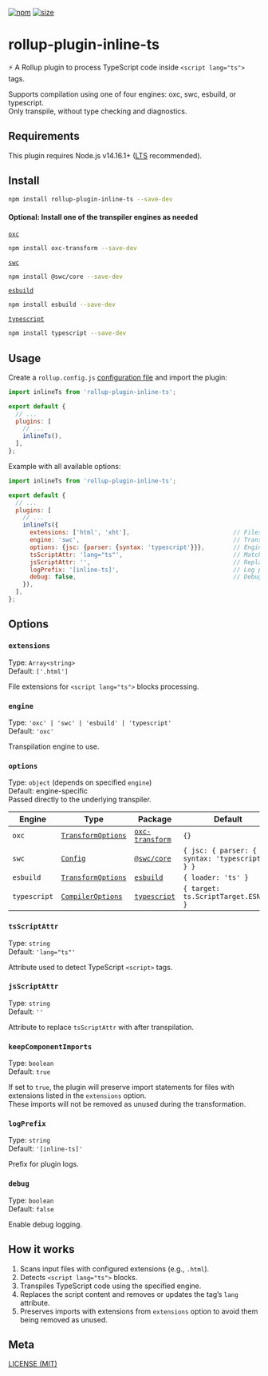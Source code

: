[npm]: https://img.shields.io/npm/v/rollup-plugin-inline-ts
[npm-url]: https://www.npmjs.com/package/rollup-plugin-inline-ts
[size]: https://packagephobia.now.sh/badge?p=rollup-plugin-inline-ts
[size-url]: https://packagephobia.now.sh/result?p=rollup-plugin-inline-ts

[![npm][npm]][npm-url]
[![size][size]][size-url]

# rollup-plugin-inline-ts

⚡ A Rollup plugin to process TypeScript code inside `<script lang="ts">` tags.

Supports compilation using one of four engines: oxc, swc, esbuild, or typescript.  
Only transpile, without type checking and diagnostics.

## Requirements

This plugin requires Node.js v14.16.1+ ([LTS](https://github.com/nodejs/Release) recommended).

## Install

```sh
npm install rollup-plugin-inline-ts --save-dev
```

#### Optional: Install one of the transpiler engines as needed

[`oxc`](https://www.npmjs.com/package/oxc-transform)

```sh
npm install oxc-transform --save-dev
```

[`swc`](https://www.npmjs.com/package/@swc/core)

```sh
npm install @swc/core --save-dev
```

[`esbuild`](https://www.npmjs.com/package/esbuild)

```sh
npm install esbuild --save-dev
```

[`typescript`](https://www.npmjs.com/package/typescript)

```sh
npm install typescript --save-dev
```

## Usage

Create a `rollup.config.js` [configuration file](https://www.rollupjs.org/guide/en/#configuration-files) and import the
plugin:

```js
import inlineTs from 'rollup-plugin-inline-ts';

export default {
  // ...
  plugins: [
    // ...
    inlineTs(),
  ],
};
```

Example with all available options:

```js
import inlineTs from 'rollup-plugin-inline-ts';

export default {
  // ...
  plugins: [
    // ...
    inlineTs({
      extensions: ['html', 'xht'],                             // Files to process
      engine: 'swc',                                           // Transpiler engine
      options: {jsc: {parser: {syntax: 'typescript'}}},        // Engine specific options
      tsScriptAttr: 'lang="ts"',                               // Match attribute
      jsScriptAttr: '',                                        // Replacement attribute
      logPrefix: '[inline-ts]',                                // Log prefix
      debug: false,                                            // Debug logging
    }),
  ],
};
```

## Options

### `extensions`

Type: `Array<string>`  
Default: `['.html']`

File extensions for `<script lang="ts">` blocks processing.

### `engine`

Type: `'oxc' | 'swc' | 'esbuild' | 'typescript'`  
Default: `'oxc'`

Transpilation engine to use.

### `options`

Type: `object` (depends on specified `engine`)  
Default: engine-specific  
Passed directly to the underlying transpiler.

| Engine       | Type                                                                          | Package                                                        | Default                                         |
|--------------|-------------------------------------------------------------------------------|----------------------------------------------------------------|-------------------------------------------------|
| `oxc`        | [`TransformOptions`](https://oxc.rs/docs/guide/usage/transformer)             | [`oxc-transform`](https://www.npmjs.com/package/oxc-transform) | `{}`                                            |
| `swc`        | [`Config`](https://swc.rs/docs/usage/core#transform)                          | [`@swc/core`](https://www.npmjs.com/package/@swc/core)         | `{ jsc: { parser: { syntax: 'typescript' } } }` |
| `esbuild`    | [`TransformOptions`](https://esbuild.github.io/api/#transform)                | [`esbuild`](https://www.npmjs.com/package/esbuild)             | `{ loader: 'ts' }`                              |
| `typescript` | [`CompilerOptions`](https://www.typescriptlang.org/tsconfig/#compilerOptions) | [`typescript`](https://www.npmjs.com/package/typescript)       | `{ target: ts.ScriptTarget.ESNext }`            |

### `tsScriptAttr`

Type: `string`  
Default: `'lang="ts"'`

Attribute used to detect TypeScript `<script>` tags.

### `jsScriptAttr`

Type: `string`  
Default: `''`

Attribute to replace `tsScriptAttr` with after transpilation.

### `keepComponentImports`

Type: `boolean`  
Default: `true`

If set to `true`, the plugin will preserve import statements for files with extensions listed in the `extensions` option.  
These imports will not be removed as unused during the transformation.

### `logPrefix`

Type: `string`  
Default: `'[inline-ts]'`

Prefix for plugin logs.

### `debug`

Type: `boolean`  
Default: `false`

Enable debug logging.

## How it works

1. Scans input files with configured extensions (e.g., `.html`).
2. Detects `<script lang="ts">` blocks.
3. Transpiles TypeScript code using the specified engine.
4. Replaces the script content and removes or updates the tag’s `lang` attribute.
5. Preserves imports with extensions from `extensions` option to avoid them being removed as unused.

## Meta

[LICENSE (MIT)](/LICENSE)
